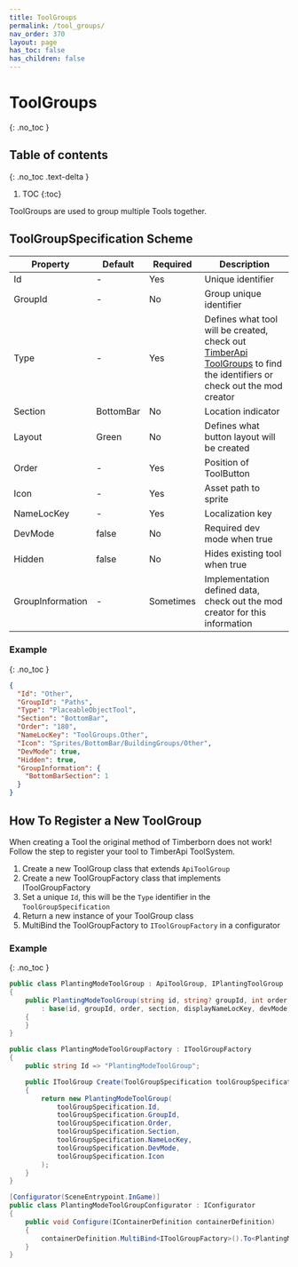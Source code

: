 ```yaml
---
title: ToolGroups
permalink: /tool_groups/
nav_order: 370
layout: page
has_toc: false
has_children: false
---
```

# ToolGroups
{: .no_toc }

## Table of contents
{: .no_toc .text-delta }

1. TOC
{:toc}

ToolGroups are used to group multiple Tools together.

## ToolGroupSpecification Scheme

| Property         | Default   | Required  | Description                                                                                                                                                                                                                 |
|------------------|-----------|-----------|-----------------------------------------------------------------------------------------------------------------------------------------------------------------------------------------------------------------------------|
| Id               | -         | Yes       | Unique identifier                                                                                                                                                                                                           |
| GroupId          | -         | No        | Group unique identifier                                                                                                                                                                                                     |
| Type             | -         | Yes       | Defines what tool will be created, check out [TimberApi ToolGroups](https://github.com/Timberborn-Modding-Central/TimberAPI/tree/main/Core/TimberApi/ToolGroupSystem/ToolGroups) to find the identifiers or check out the mod creator |
| Section          | BottomBar | No        | Location indicator                                                                                                                                                                                                          |
| Layout           | Green     | No        | Defines what button layout will be created                                                                                                                                                                                  |
| Order            | -         | Yes       | Position of ToolButton                                                                                                                                                                                                      |
| Icon             | -         | Yes       | Asset path to sprite                                                                                                                                                                                                        |
| NameLocKey       | -         | Yes       | Localization key                                                                                                                                                                                                            |
| DevMode          | false     | No        | Required dev mode when true                                                                                                                                                                                                 |
| Hidden           | false     | No        | Hides existing tool when true                                                                                                                                                                                               |
| GroupInformation | -         | Sometimes | Implementation defined data, check out the mod creator for this information                                                                                                                                                 |

### Example
{: .no_toc }
```json
{
  "Id": "Other",
  "GroupId": "Paths",
  "Type": "PlaceableObjectTool",
  "Section": "BottomBar",
  "Order": "180",
  "NameLocKey": "ToolGroups.Other",
  "Icon": "Sprites/BottomBar/BuildingGroups/Other",
  "DevMode": true,
  "Hidden": true,
  "GroupInformation": {
    "BottomBarSection": 1
  }
}
```

## How To Register a New ToolGroup
When creating a Tool the original method of Timberborn does not work! Follow the step to register your tool to TimberApi ToolSystem.  
1. Create a new ToolGroup class that extends `ApiToolGroup`
2. Create a new ToolGroupFactory class that implements IToolGroupFactory
3. Set a unique `Id`, this will be the `Type` identifier in the `ToolGroupSpecification`
4. Return a new instance of your ToolGroup class
5. MultiBind the ToolGroupFactory to `IToolGroupFactory` in a configurator

### Example
{: .no_toc }
```csharp
public class PlantingModeToolGroup : ApiToolGroup, IPlantingToolGroup
{
    public PlantingModeToolGroup(string id, string? groupId, int order, string section, string displayNameLocKey, bool devMode, Sprite icon)
        : base(id, groupId, order, section, displayNameLocKey, devMode, icon)
    {
    }
}
```
```csharp
public class PlantingModeToolGroupFactory : IToolGroupFactory
{
    public string Id => "PlantingModeToolGroup";

    public IToolGroup Create(ToolGroupSpecification toolGroupSpecification)
    {
        return new PlantingModeToolGroup(
            toolGroupSpecification.Id,
            toolGroupSpecification.GroupId,
            toolGroupSpecification.Order,
            toolGroupSpecification.Section,
            toolGroupSpecification.NameLocKey,
            toolGroupSpecification.DevMode,
            toolGroupSpecification.Icon
        );
    }
}
```
```csharp
[Configurator(SceneEntrypoint.InGame)]
public class PlantingModeToolGroupConfigurator : IConfigurator
{
    public void Configure(IContainerDefinition containerDefinition)
    {
        containerDefinition.MultiBind<IToolGroupFactory>().To<PlantingModeToolGroupFactory>().AsSingleton();
    }
}
```